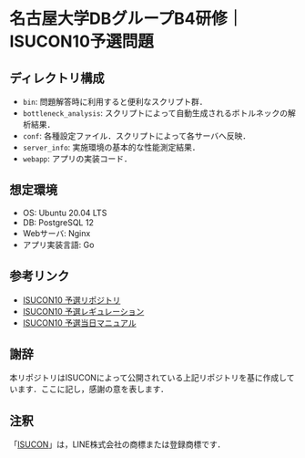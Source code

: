 # 名古屋大学DBグループB4研修｜ISUCON10予選問題

## ディレクトリ構成

- `bin`: 問題解答時に利用すると便利なスクリプト群．
- `bottleneck_analysis`: スクリプトによって自動生成されるボトルネックの解析結果．
- `conf`: 各種設定ファイル．スクリプトによって各サーバへ反映．
- `server_info`: 実施環境の基本的な性能測定結果．
- `webapp`: アプリの実装コード．

## 想定環境

- OS: Ubuntu 20.04 LTS
- DB: PostgreSQL 12
- Webサーバ: Nginx
- アプリ実装言語: Go

## 参考リンク

- [ISUCON10 予選リポジトリ](https://github.com/isucon/isucon10-qualify)
- [ISUCON10 予選レギュレーション](http://isucon.net/archives/54753430.html)
- [ISUCON10 予選当日マニュアル](https://gist.github.com/progfay/25edb2a9ede4ca478cb3e2422f1f12f6)

## 謝辞

本リポジトリはISUCONによって公開されている上記リポジトリを基に作成しています．ここに記し，感謝の意を表します．

## 注釈

「[ISUCON](https://isucon.net/)」は，LINE株式会社の商標または登録商標です．
